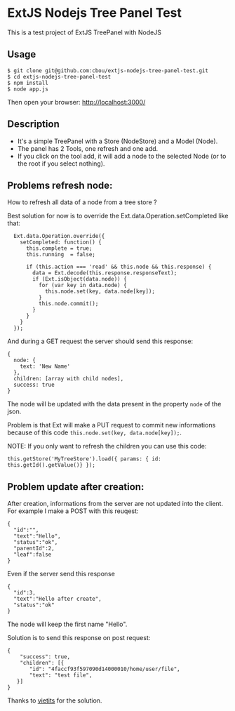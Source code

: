 ExtJS Nodejs Tree Panel Test
============================

This is a test project of ExtJS TreePanel with NodeJS

Usage
---

    $ git clone git@github.com:cbou/extjs-nodejs-tree-panel-test.git
    $ cd extjs-nodejs-tree-panel-test
    $ npm install
    $ node app.js
    
Then open your browser: [http://localhost:3000/](http://localhost:3000/)
    
Description
---

* It's a simple TreePanel with a Store (NodeStore) and a Model (Node).
* The panel has 2 Tools, one refresh and one add.
* If you click on the tool add, it will add a node to the selected Node (or to the root if you select nothing).

Problems refresh node:
---

How to refresh all data of a node from a tree store ?

Best solution for now is to override the Ext.data.Operation.setCompleted like that:

```
  Ext.data.Operation.override({
    setCompleted: function() {
      this.complete = true;
      this.running  = false;

      if (this.action === 'read' && this.node && this.response) {
        data = Ext.decode(this.response.responseText);
        if (Ext.isObject(data.node)) {
          for (var key in data.node) {
            this.node.set(key, data.node[key]);
          }
          this.node.commit();
        }
      }
    }
  });
```

And during a GET request the server should send this response:

```
{
  node: {
    text: 'New Name'
  },
  children: [array with child nodes],
  success: true
}
```

The node will be updated with the data present in the property `node` of the json.

Problem is that Ext will make a PUT request to commit new informations because of this code `this.node.set(key, data.node[key]);`.

NOTE: If you only want to refresh the children you can use this code:

```
this.getStore('MyTreeStore').load({ params: { id: this.getId().getValue()} });
```


Problem update after creation:
---

After creation, informations from the server are not updated into the client. For example I make a POST with this reuqest: 

```
{
  "id":"",
  "text":"Hello",
  "status":"ok",
  "parentId":2,
  "leaf":false
}
```

Even if the server send this response

```
{
  "id":3,
  "text":"Hello after create",
  "status":"ok"
}
```

The node will keep the first name "Hello".

Solution is to send this response on post request:

```
{ 
    "success": true,
    "children": [{
       "id": "4faccf93f597090d14000010/home/user/file",
       "text": "test file",
   }]
}
```

Thanks to [vietits](http://www.sencha.com/forum/showthread.php?206332-extjs-4.1-tree-add-new-node-with-server-changes) for the solution.